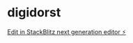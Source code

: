 # digidorst

[Edit in StackBlitz next generation editor ⚡️](https://stackblitz.com/~/github.com/VDK2004/digidorst)